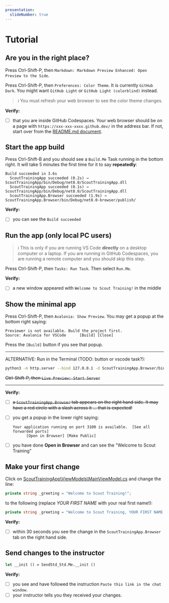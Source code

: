 ```yaml
---
presentation:
  slideNumber: true
---
```


# Tutorial

## Are you in the right place?

Press Ctrl-Shift-P, then `Markdown: Markdown Preview Enhanced: Open Preview to the Side`.

Press Ctrl-Shift-P, then `Preferences: Color Theme`. It is currently `GitHub Dark`. You might want `GitHub Light` or `GitHub Light (colorblind)` instead.

> ℹ️ You must refresh your web browser to see the color theme changes.

**Verify:**

- [ ] that you are inside GitHub Codespaces. Your web browser should be on a page with `https://xxx-xxx-xxxx.github.dev/` in the address bar. If not, start over from the [README.md document](../README.md).

## Start the app build

Press Ctrl-Shift-B and you should see a `Build.Me` Task running in the bottom right. It will take 5 minutes the first time for it to say **repeatedly**:

```text
Build succeeded in 3.6s
  ScoutTrainingApp succeeded (0.2s) → ScoutTrainingApp/bin/Debug/net8.0/ScoutTrainingApp.dll
  ScoutTrainingApp succeeded (0.1s) → ScoutTrainingApp/bin/Debug/net8.0/ScoutTrainingApp.dll
  ScoutTrainingApp.Browser succeeded (1.9s) → ScoutTrainingApp.Browser/bin/Debug/net8.0-browser/publish/
```

**Verify:**

- [ ] you can see the `Build succeeded`

## Run the app (only local PC users)

> ℹ️ This is only if you are running VS Code **directly** on a desktop computer or a laptop. If you are running in GitHub Codespaces, you are running a remote computer and you should skip this step.

Press Ctrl-Shift-P, then `Tasks: Run Task`. Then select `Run.Me`.

**Verify:**

- [ ] a new window appeared with `Welcome to Scout Training!` in the middle

## Show the minimal app

Press Ctrl-Shift-P, then `Avalonia: Show Preview`.
You may get a popup at the bottom right saying:

```text
Previewer is not available. Build the project first.
Source: Avalonia for VSCode      [Build] [Close]
```

Press the `[Build]` button if you see that popup.

---

ALTERNATIVE: Run in the Terminal (TODO: button or vscode task?):

```sh
python3 -m http.server --bind 127.0.0.1 -d ScoutTrainingApp.Browser/bin/Debug/net8.0-browser/publish/wwwroot 3100
```

~~Ctrl-Shift-P, then `Live Preview: Start Server`~~

---

**Verify:**

- [ ] ~~a `ScoutTrainingApp.Browser` tab appears on the right hand side. It may have a red circle with a slash across it ... that is expected!~~
- [ ] you get a popup in the lower right saying:

  ```text
  Your application running on port 3100 is available.  [See all forwarded ports]
        [Open in Browser] [Make Public]
  ```

- [ ] you have done **Open in Browser** and can see the "Welcome to Scout Training"

## Make your first change

Click on [ScoutTrainingApp\ViewModels\MainViewModel.cs](../ScoutTrainingApp/ViewModels/MainViewModel.cs) and change the line:

```csharp
private string _greeting = "Welcome to Scout Training!";
```

to the following (replace *YOUR FIRST NAME* with your real first name!):

```csharp
private string _greeting = "Welcome to Scout Training, YOUR FIRST NAME!";
```

**Verify:**

- [ ] within 30 seconds you see the change in the `ScoutTrainingApp.Browser` tab on the right hand side.

## Send changes to the instructor

```ocaml {cmd="dk" args=["--project-dir", "..", "-s", "$input_file", "Run"]}
let __init () = SendStd_Std.Me.__init ()
```

**Verify:**

- [ ] you see and have followed the instruction `Paste this link in the chat window`.
- [ ] your instructor tells you they received your changes.
